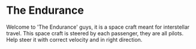 # The Endurance

Welcome to 'The Endurance' guys, it is a space craft meant for interstellar travel. This space craft is steered by each passenger, they are all pilots. Help steer it with correct velocity and in right direction.